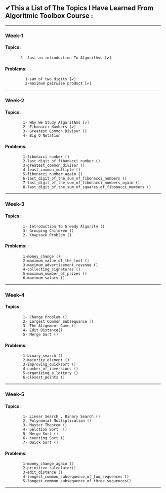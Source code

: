 
## ✔This a List of The Topics I Have Learned From Algoritmic Toolbox Course  :
-----------------------------------------------------------------------------------------------------------------------
### Week-1
#### Topics :
		   1- Just an introduction To Algorithms [✔]
		
#### Problems:
			 1-sum of two digits [✔]
			 2-maximum pairwise product [✔]
-----------------------------------------------------------------------------------------------------------------------
###	 Week-2
#### Topics :
			1- Why We Study Algorithms [✔]
			2- Fibonacci Numbers [✔]
			3- Greatest Common Divisor () 
			4- Big O Notation	
		
#### Problems:
			1-fibonacci number ()
			2-last digit of fibonacci number ()
			3-greatest_common_divisor ()
			4-least_common_multiple ()
			5-fibonacci_number_again () 
			6-last_digit_of_the_sum_of_fibonacci_numbers ()
			7-last_digit_of_the_sum_of_fibonacci_numbers_again ()
	 		8-last_digit_of_the_sum_of_squares_of_fibonacci_numbers ()

-----------------------------------------------------------------------------------------------------------------------
### Week-3
#### Topics :
			1- Introduction To Greedy Algoritm ()
			3- Grouping Children ()
			2- Knapsack Problem ()

#### Problems:
			1-money_change ()
			2-maximum_value_of_the_loot ()
			3-maximum_advertisement_revenue ()
			4-collecting_signatures ()
			5-maximum_number_of_prizes ()
			6-maximum_salary ()
----------------------------------------------------------------------------------------------------------------------
###	Week-4
#### Topics :
			1- Change Problem ()
			2- Largest Common Subsequance ()
			3- The Alignment Game ()
			4- Edit Distance()
			5- Merge Sort ()

#### Problems:
			1-binary_search ()
			2-majority_element ()
			3-improving_quicksort ()
			4-number_of_inversions ()
			5-organizing_a_lottery ()
			6-closest_points ()


----------------------------------------------------------------------------------------------------------------------
### Week-5
#### Topics :
			1- Linear Search , Binary Search ()
			2- Polynomial Multiplication ()
			3- Master Theorem ()
			4- Selction Sort  ()
			5- Merge Sort ()
			6- counting Sort ()
			7- Quick Sort ()

#### Problems:
			1-money_change_again ()
			2-primitive_calculator()
			3-edit_distance ()
			4-longest_common_subsequence_of_two_sequences ()
			5-longest_common_subsequence_of_three_sequences()

----------------------------------------------------------------------------------------------------------------------
